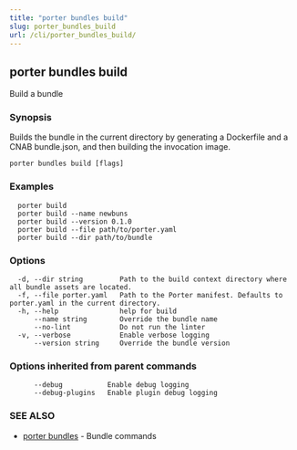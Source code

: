 ```yaml
---
title: "porter bundles build"
slug: porter_bundles_build
url: /cli/porter_bundles_build/
---
```

## porter bundles build

Build a bundle

### Synopsis

Builds the bundle in the current directory by generating a Dockerfile and a CNAB bundle.json, and then building the invocation image.

```
porter bundles build [flags]
```

### Examples

```
  porter build
  porter build --name newbuns
  porter build --version 0.1.0
  porter build --file path/to/porter.yaml
  porter build --dir path/to/bundle

```

### Options

```
  -d, --dir string         Path to the build context directory where all bundle assets are located.
  -f, --file porter.yaml   Path to the Porter manifest. Defaults to porter.yaml in the current directory.
  -h, --help               help for build
      --name string        Override the bundle name
      --no-lint            Do not run the linter
  -v, --verbose            Enable verbose logging
      --version string     Override the bundle version
```

### Options inherited from parent commands

```
      --debug           Enable debug logging
      --debug-plugins   Enable plugin debug logging
```

### SEE ALSO

* [porter bundles](/cli/porter_bundles/)	 - Bundle commands

